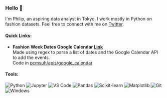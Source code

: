### Hello 👋

I'm Philip, an aspiring data analyst in Tokyo. I work mostly in Python on fashion datasets. Feel free to connect with me on [Twitter](https://twitter.com/pcmsuh).

#### Quick Links:

* **Fashion Week Dates Google Calendar [Link](https://calendar.google.com/calendar/u/0?cid=azk2djltcXNjYTZsYTY2ZzJxc2tzZTNucGtAZ3JvdXAuY2FsZW5kYXIuZ29vZ2xlLmNvbQ)**  
  Made using regex to parse a list of dates and the Google Calendar API to add the events.  
  Code in [pcmsuh/apis/google_calendar](https://github.com/pcmsuh/apis/tree/main/google_calendar)

#### Tools:

![Python](https://img.shields.io/badge/-Python-FFFFFF?logo=python&logoColor=3776AB)
![Jupyter](https://img.shields.io/badge/-Jupyter-FFFFFF?logo=jupyter&logoColor=F37626)
![VS Code](https://img.shields.io/badge/-VSCode-FFFFFF?logo=visualstudiocode&logoColor=007ACC)
![Pandas](https://img.shields.io/badge/-Pandas-FFFFFF?logo=pandas&logoColor=150458)
![Scikit-learn](https://img.shields.io/badge/-Scikitlearn-FFFFFF?logo=scikitlearn&logoColor=F7931E)
![Matplotlib](https://img.shields.io/badge/-Matplotlib-FFFFFF)
![Git](https://img.shields.io/badge/-Git-FFFFFF?logo=git&logoColor=#F05032)
![Windows](https://img.shields.io/badge/-Windows-FFFFFF?logo=windows11&logoColor=0078D4)
